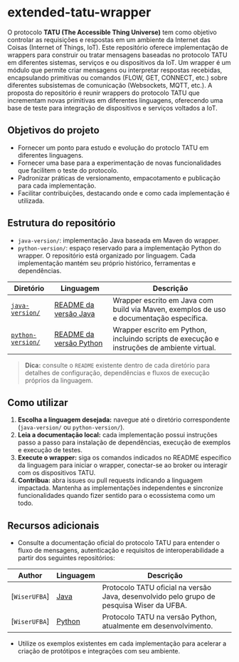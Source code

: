 # extended-tatu-wrapper

O protocolo **TATU (The Accessible Thing Universe)** tem como objetivo controlar as requisições e respostas em um ambiente da Internet das Coisas (Internet of Things, IoT). Este repositório oferece implementação de wrappers para construir ou tratar mensagens baseadas no protocolo TATU em diferentes sistemas, serviços e ou dispositivos da IoT. Um wrapper é um módulo que permite criar mensagens ou interpretar respostas recebidas, encapsulando primitivas ou comandos (FLOW, GET, CONNECT, etc.) sobre diferentes subsistemas de comunicação (Websockets, MQTT, etc.). A proposta do repositório é reunir wrappers do protocolo TATU que incrementam novas primitivas em diferentes linguagens, oferecendo uma base de teste para integração de dispositivos e serviços voltados a IoT.

## Objetivos do projeto

- Fornecer um ponto para estudo e evolução do protoclo TATU em diferentes linguagens.
- Fornecer uma base para a experimentação de novas funcionalidades que facilitem o teste do protocolo.
- Padronizar práticas de versionamento, empacotamento e publicação para cada implementação.
- Facilitar contribuições, destacando onde e como cada implementação é utilizada.

## Estrutura do repositório

- `java-version/`: implementação Java baseada em Maven do wrapper.
- `python-version/`: espaço reservado para a implementação Python do wrapper.
O repositório está organizado por linguagem. Cada implementação mantém seu próprio histórico, ferramentas e dependências.

| Diretório | Linguagem | Descrição |
|-----------|-----------|-----------|
| [`java-version/`](java-version/) | [README da versão Java](java-version/README.md) | Wrapper escrito em Java com build via Maven, exemplos de uso e documentação específica. |
| [`python-version/`](python-version/) | [README da versão Python](python-version/README.md) | Wrapper escrito em Python, incluindo scripts de execução e instruções de ambiente virtual. |

> **Dica:** consulte o `README` existente dentro de cada diretório para detalhes de configuração, dependências e fluxos de execução próprios da linguagem.

## Como utilizar

1. **Escolha a linguagem desejada:** navegue até o diretório correspondente (`java-version/` ou `python-version/`).
2. **Leia a documentação local:** cada implementação possui instruções passo a passo para instalação de dependências, execução de exemplos e execução de testes.
3. **Execute o wrapper:** siga os comandos indicados no README específico da linguagem para iniciar o wrapper, conectar-se ao broker ou interagir com os dispositivos TATU.
4. **Contribua:** abra issues ou pull requests indicando a linguagem impactada. Mantenha as implementações independentes e sincronize funcionalidades quando fizer sentido para o ecossistema como um todo.

## Recursos adicionais

- Consulte a documentação oficial do protocolo TATU para entender o fluxo de mensagens, autenticação e requisitos de interoperabilidade a partir dos seguintes repositórios:
  
| Author | Linguagem | Descrição |
|-----------|-----------|-----------|
| [`WiserUFBA`] | [Java](https://github.com/WiserUFBA/TATU) | Protocolo TATU oficial na versão Java, desenvolvido pelo grupo de pesquisa Wiser da UFBA. |
| [`WiserUFBA`] | [Python](https://github.com/WiserUFBA/soft-iot-tatu-python) | Protocolo TATU na versão Python, atualmente em desenvolvimento. |

- Utilize os exemplos existentes em cada implementação para acelerar a criação de protótipos e integrações com seu ambiente.
